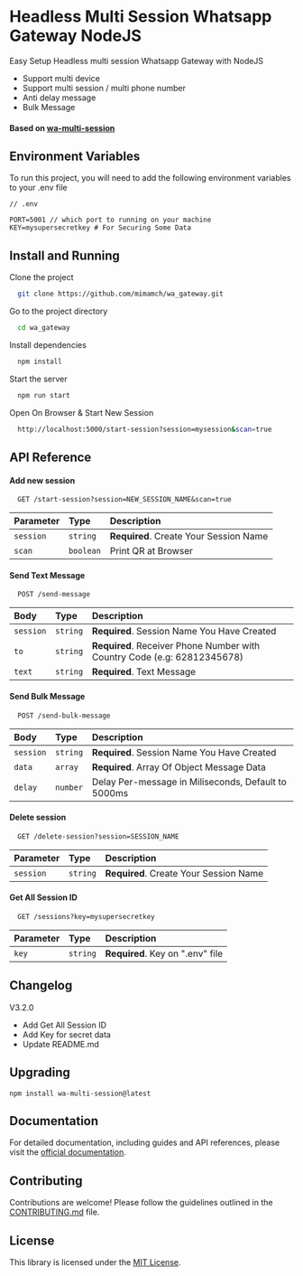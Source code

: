 # Headless Multi Session Whatsapp Gateway NodeJS

Easy Setup Headless multi session Whatsapp Gateway with NodeJS

- Support multi device
- Support multi session / multi phone number
- Anti delay message
- Bulk Message

#### Based on [wa-multi-session](https://github.com/mimamch/wa-multi-session)

## Environment Variables

To run this project, you will need to add the following environment variables to your .env file

```
// .env

PORT=5001 // which port to running on your machine
KEY=mysupersecretkey # For Securing Some Data
```

## Install and Running

Clone the project

```bash
  git clone https://github.com/mimamch/wa_gateway.git
```

Go to the project directory

```bash
  cd wa_gateway
```

Install dependencies

```bash
  npm install
```

Start the server

```bash
  npm run start
```

Open On Browser & Start New Session

```bash
  http://localhost:5000/start-session?session=mysession&scan=true
```

## API Reference

#### Add new session

```
  GET /start-session?session=NEW_SESSION_NAME&scan=true
```

| Parameter | Type      | Description                            |
| :-------- | :-------- | :------------------------------------- |
| `session` | `string`  | **Required**. Create Your Session Name |
| `scan`    | `boolean` | Print QR at Browser                    |

#### Send Text Message

```
  POST /send-message
```

| Body      | Type     | Description                                                              |
| :-------- | :------- | :----------------------------------------------------------------------- |
| `session` | `string` | **Required**. Session Name You Have Created                              |
| `to`      | `string` | **Required**. Receiver Phone Number with Country Code (e.g: 62812345678) |
| `text`    | `string` | **Required**. Text Message                                               |

#### Send Bulk Message

```
  POST /send-bulk-message
```

| Body      | Type     | Description                                         |
| :-------- | :------- | :-------------------------------------------------- |
| `session` | `string` | **Required**. Session Name You Have Created         |
| `data`    | `array`  | **Required**. Array Of Object Message Data          |
| `delay`   | `number` | Delay Per-message in Miliseconds, Default to 5000ms |

#### Delete session

```
  GET /delete-session?session=SESSION_NAME
```

| Parameter | Type     | Description                            |
| :-------- | :------- | :------------------------------------- |
| `session` | `string` | **Required**. Create Your Session Name |

#### Get All Session ID

```
  GET /sessions?key=mysupersecretkey
```

| Parameter | Type     | Description                      |
| :-------- | :------- | :------------------------------- |
| `key`     | `string` | **Required**. Key on ".env" file |

## Changelog

V3.2.0

- Add Get All Session ID
- Add Key for secret data
- Update README.md

## Upgrading

```
npm install wa-multi-session@latest
```

## Documentation

For detailed documentation, including guides and API references, please visit the [official documentation](https://github.com/mimamch/wa-gateway).

## Contributing

Contributions are welcome! Please follow the guidelines outlined in the [CONTRIBUTING.md](https://github.com/mimamch/wa-gateway/blob/main/CONTRIBUTING.md) file.

## License

This library is licensed under the [MIT License](https://github.com/mimamch/wa-gateway/blob/main/LICENSE).
